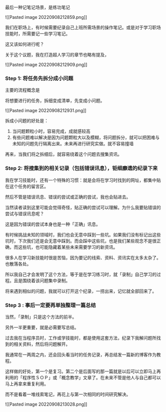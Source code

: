 最后一种记笔记场景，是练功笔记

![[Pasted image 20220908212859.png]]

我们在职场上，有时候需要纪录自己上班所需场景的操作笔记。或是对于学习职场技能时，所需要记一些学习笔记。

这又该如何进行呢？

关于这个议题，我在打造超人学习的章节也略有提及，

![[Pasted image 20220908212909.png]]


### Step 1: 将任务先拆分成小问题

主要的流程概念是

将想要进行的任务，拆细变成清单，先变成小问题。

![[Pasted image 20220908212931.png]]

拆成小问题的好处是：

1. 当问题颗粒小时，容易完成，成就感较高
2. 有些问题难以解决是因为问题颗粒大以及模糊，将问题拆分，就可以把困难与未知的问题先行隔离出来。未来再进行研究实做。就不容易撞墙

再来，当我们将之拆细后，就容易绕着这个问题去搜集资讯。

### Step 2:  将搜集到的相关记录（包括错误讯息），钜细靡遗的纪录下来

我在学习技能时，还有一个特殊的习惯：就是会将在学习时找到的网址，都集中贴在这个任务的留言区。

然后不管是错误讯息、错误的尝试或正确的尝试，我也会贴进去。

当然读者读到这里可能会觉得奇怪，贴正确的尝试可以理解。为什么我要贴错误的尝试与错误讯息呢？

这是因为错误的尝试本身也是一种「正确」讯息。

有时候挑战未知的领域时，我们也会无意中踩到一些坑。如果我们没有标记出这些坑时，下次我们还是会无意中踩到。而会踩中这些坑，也是我们某些观念不是很正确，而这些坑，也可能隐藏着某些未来需要学习的新资讯。

很多人在学习新技能时很是苦恼，因为要记的线索、资料、资讯实在太多太杂了。也散落各处。

所以我自己才会发明了这个方法，等于是在学习练习时，就「录制」自己学习的过程。且是围绕着该问题集中录制。

将来遇到相似的问题，我就可以打开这个纪录，一捞出来，记忆就全部回来了。

### Step 3 : 事后一定要再单独整理一篇总结

当然，「录制」只是这个方法的前半。

另外一半更重要，就是必需要写总结。

过去我在当程序员时，工作或学技能时，都是使用这套方法，纪录下我解问题所找到的相关资料，然后将问题解开。

我通常在一两周之内，还会回头看当时的任务记录，再总结发一篇新的博客作为教程。

这样做的好处，第一个是复习。第二个是后面写的那一篇就是以后可以立即马上再利用的「程序性ＳＯＰ」或「概念教学」文章了。在未来不管是他人与自己都可以马上再拿来重复利用。

而不是看着一堆线索笔记，再花上与第一次相同的时间研究解决。

![[Pasted image 20220908213028.png]]